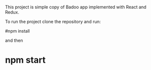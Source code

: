 This project is simple copy of Badoo app implemented with React and Redux.

To run the project clone the repository and run:

#npm install

and then

# npm start

